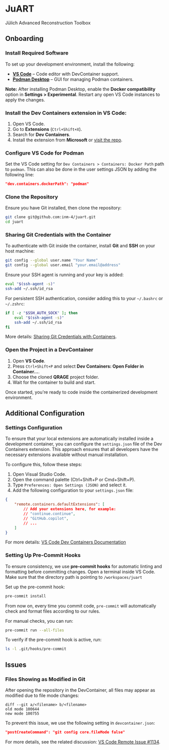 # JuART

Jülich Advanced Reconstruction Toolbox

## Onboarding

### Install Required Software

To set up your development environment, install the following:

- **[VS Code](https://code.visualstudio.com/)** – Code editor with DevContainer support.
- **[Podman Desktop](https://podman-desktop.io/)** – GUI for managing Podman containers.

**Note:** After installing Podman Desktop, enable the **Docker compatibility** option in **Settings > Experimental**. Restart any open VS Code instances to apply the changes.

### Install the **Dev Containers** extension in VS Code:

1. Open VS Code.
2. Go to **Extensions** (`Ctrl+Shift+X`).
3. Search for **Dev Containers**.
4. Install the extension from **Microsoft** or [visit the repo](https://github.com/devcontainers).

### Configure VS Code for Podman

Set the VS Code setting for `Dev Containers > Containers: Docker Path` path to `podman`.
This can also be done in the user settings JSON by adding the following line:

```json
"dev.containers.dockerPath": "podman"
```

### Clone the Repository

Ensure you have Git installed, then clone the repository:

```sh
git clone git@github.com:inm-4/juart.git
cd juart
```

### Sharing Git Credentials with the Container

To authenticate with Git inside the container, install **Git** and **SSH** on your host machine:

```sh
git config --global user.name "Your Name"
git config --global user.email "your.email@address"
```

Ensure your SSH agent is running and your key is added:

```sh
eval "$(ssh-agent -s)"
ssh-add ~/.ssh/id_rsa
```

For persistent SSH authentication, consider adding this to your `~/.bashrc` or `~/.zshrc`:

```sh
if [ -z "$SSH_AUTH_SOCK" ]; then
    eval "$(ssh-agent -s)"
    ssh-add ~/.ssh/id_rsa
fi
```

More details: [Sharing Git Credentials with Containers](https://code.visualstudio.com/remote/advancedcontainers/sharing-git-credentials).

### Open the Project in a DevContainer

1. Open **VS Code**.
2. Press `Ctrl+Shift+P` and select **Dev Containers: Open Folder in Container…**.
3. Choose the cloned **QRAGE** project folder.
4. Wait for the container to build and start.

Once started, you're ready to code inside the containerized development environment.

## Additional Configuration

### Settings Configuration

To ensure that your local extensions are automatically installed inside a development container, you can configure the `settings.json` file of the Dev Containers extension. This approach ensures that all developers have the necessary extensions available without manual installation.

To configure this, follow these steps:

1. Open Visual Studio Code.
2. Open the command palette (Ctrl+Shift+P or Cmd+Shift+P).
3. Type `Preferences: Open Settings (JSON)` and select it.
4. Add the following configuration to your `settings.json` file:

```json
{
    "remote.containers.defaultExtensions": [
        // Add your extensions here, for example:
        // "continue.continue",
        // "GitHub.copilot",
        // ...
    ]
}
```

For more details: [VS Code Dev Containers Documentation](https://code.visualstudio.com/docs/devcontainers/containers)

### Setting Up Pre-Commit Hooks

To ensure consistency, we use **pre-commit hooks** for automatic linting and formatting before committing changes.
Open a terminal inside VS Code. Make sure that the directory path is pointing to `/workspaces/juart` 

Set up the pre-commit hook:
```sh
pre-commit install
```

From now on, every time you commit code, `pre-commit` will automatically check and format files according to our rules.

For manual checks, you can run:
```sh
pre-commit run --all-files
```

To verify if the pre-commit hook is active, run:
```sh
ls -l .git/hooks/pre-commit
```

## Issues

### Files Showing as Modified in Git

After opening the repository in the DevContainer, all files may appear as modified due to file mode changes:

```
diff --git a/<filename> b/<filename>
old mode 100644
new mode 100755
```

To prevent this issue, we use the following setting in `devcontainer.json`:

```json
"postCreateCommand": "git config core.fileMode false"
```

For more details, see the related discussion: [VS Code Remote Issue #1134](https://github.com/microsoft/vscode-remote-release/issues/1134).

